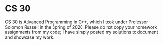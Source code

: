 # CS 30
CS 30 is Advanced Programming in C++, which I took under Professor Solomon Russell in the Spring of 2020. Please do not copy your homework assignments from my code; I have simply posted my solutions to document and showcase my work.

